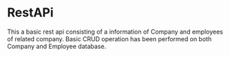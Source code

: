 # RestAPi
This a basic rest api consisting of a information of Company and employees of related company.
Basic CRUD operation has been performed on both Company and Employee database.
